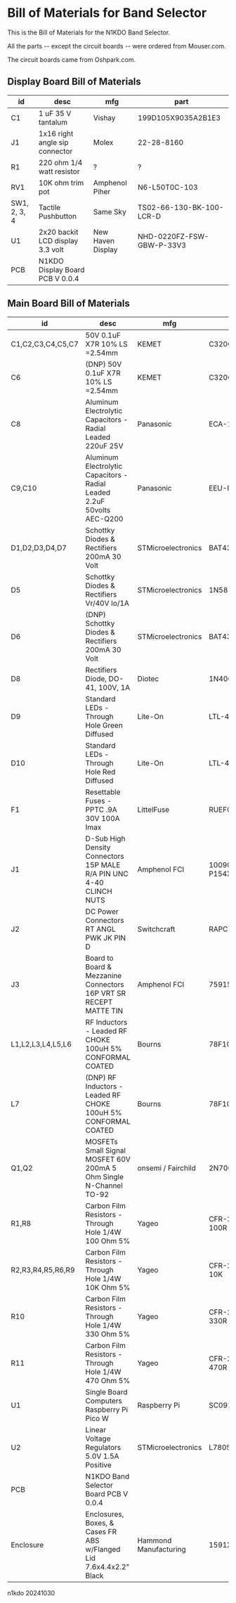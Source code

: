 # Bill of Materials for Band Selector

This is the Bill of Materials for the N1KDO Band Selector.

All the parts -- except the circuit boards -- were ordered from Mouser.com.

The circuit boards came from Oshpark.com.

## Display Board Bill of Materials

| id           | desc                             | mfg               | part                      |
|--------------|----------------------------------|-------------------|---------------------------|
| C1           | 1 uF 35 V tantalum               | Vishay            | 199D105X9035A2B1E3        |
| J1           | 1x16 right angle sip connector   | Molex             | 22-28-8160                |
| R1           | 220 ohm 1/4 watt resistor        | ?                 | ?                         |
| RV1          | 10K ohm trim pot                 | Amphenol Piher    | N6-L50T0C-103             |
| SW1, 2, 3, 4 | Tactile Pushbutton               | Same Sky          | TS02-66-130-BK-100-LCR-D  |
| U1           | 2x20 backit LCD display 3.3 volt | New Haven Display | NHD-0220FZ-FSW-GBW-P-33V3 |
| PCB          | N1KDO Display Board PCB V 0.0.4  |                   |                           |

## Main Board Bill of Materials

| id                | desc                                                                    | mfg                   | part             |
|-------------------|-------------------------------------------------------------------------|-----------------------|------------------|
| C1,C2,C3,C4,C5,C7 | 50V 0.1uF X7R 10% LS =2.54mm                                            | KEMET                 | C320C104K5R5TA   |
| C6                | (DNP) 50V 0.1uF X7R 10% LS =2.54mm                                      | KEMET                 | C320C104K5R5TA   |
| C8                | Aluminum Electrolytic Capacitors - Radial Leaded 220uF 25V              | Panasonic             | ECA-1EM221       | 
| C9,C10            | Aluminum Electrolytic Capacitors - Radial Leaded 2.2uF 50volts AEC-Q200 | Panasonic             | EEU-FC1H2R2H     | 
| D1,D2,D3,D4,D7    | Schottky Diodes & Rectifiers 200mA 30 Volt                              | STMicroelectronics    | BAT43            |
| D5                | Schottky Diodes & Rectifiers Vr/40V Io/1A                               | STMicroelectronics    | 1N5819           |
| D6                | (DNP) Schottky Diodes & Rectifiers 200mA 30 Volt                        | STMicroelectronics    | BAT43            |
| D8                | Rectifiers Diode, DO-41, 100V, 1A                                       | Diotec                | 1N4002           |
| D9                | Standard LEDs - Through Hole Green Diffused                             | Lite-On               | LTL-4231N        |
| D10               | Standard LEDs - Through Hole Red Diffused                               | Lite-On               | LTL-4221N        |
| F1                | Resettable Fuses - PPTC .9A 30V 100A Imax                               | LittelFuse            | RUEF090          |
| J1                | D-Sub High Density Connectors 15P MALE R/A PIN UNC 4-40 CLINCH NUTS     | Amphenol FCI          | 10090926-P154XLF |
| J2                | DC Power Connectors RT ANGL PWK JK PIN D                                | Switchcraft           | RAPC722X         |
| J3                | Board to Board & Mezzanine Connectors 16P VRT SR RECEPT MATTE TIN       | Amphenol FCI          | 75915-416LF      |
| L1,L2,L3,L4,L5,L6 | RF Inductors - Leaded RF CHOKE 100uH 5% CONFORMAL COATED                | Bourns                | 78F101J-TR-RC    |
| L7                | (DNP) RF Inductors - Leaded RF CHOKE 100uH 5% CONFORMAL COATED          | Bourns                | 78F101J-TR-RC    |
| Q1,Q2             | MOSFETs Small Signal MOSFET 60V 200mA 5 Ohm Single N-Channel TO-92      | onsemi / Fairchild    | 2N7000           |
| R1,R8             | Carbon Film Resistors - Through Hole 1/4W 100 Ohm 5%                    | Yageo                 | CFR-25JB-52-100R |
| R2,R3,R4,R5,R6,R9 | Carbon Film Resistors - Through Hole 1/4W 10K Ohm 5%                    | Yageo                 | CFR-25JB-52-10K  |
| R10               | Carbon Film Resistors - Through Hole 1/4W 330 Ohm 5%                    | Yageo                 | CFR-25JB-52-330R |
| R11               | Carbon Film Resistors - Through Hole 1/4W 470 Ohm 5%                    | Yageo                 | CFR-25JB-52-470R |
| U1                | Single Board Computers Raspberry Pi Pico W                              | Raspberry Pi          | SC0918           |
| U2                | Linear Voltage Regulators 5.0V 1.5A Positive                            | STMicroelectronics    | L7805CV          | 
| PCB               | N1KDO Band Selector Board PCB V 0.0.4                                   |                       |                  |
| Enclosure         | Enclosures, Boxes, & Cases FR ABS w/Flanged Lid 7.6x4.4x2.2" Black      | Hammond Manufacturing | 1591XXEFLBK      |

n1kdo 20241030
